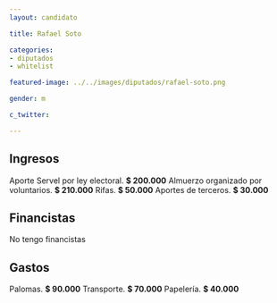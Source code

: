 ```yaml
---
layout: candidato

title: Rafael Soto 

categories:
- diputados
- whitelist

featured-image: ../../images/diputados/rafael-soto.png

gender: m

c_twitter: 

---
```



## Ingresos


Aporte Servel por ley electoral. **$ 200.000** 
Almuerzo organizado por voluntarios. **$ 210.000**
Rifas. **$ 50.000**
Aportes de terceros. **$ 30.000**


## Financistas


No tengo financistas


## Gastos


Palomas. **$ 90.000**
Transporte. **$ 70.000**
Papelería. **$ 40.000**


